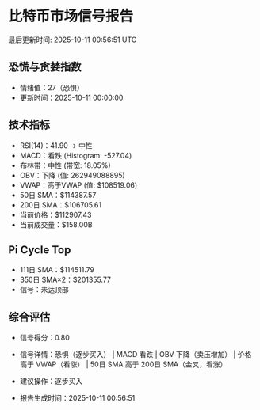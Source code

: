 # 比特币市场信号报告

最后更新时间: 2025-10-11 00:56:51 UTC

## 恐慌与贪婪指数
- 情绪值：27（恐惧）
- 更新时间：2025-10-11 00:00:00

## 技术指标
- RSI(14)：41.90 → 中性
- MACD：看跌 (Histogram: -527.04)
- 布林带：中性 (带宽: 18.05%)
- OBV：下降 (值: 262949088895)
- VWAP：高于VWAP (值: $108519.06)
- 50日 SMA：$114387.57
- 200日 SMA：$106705.61
- 当前价格：$112907.43
- 当前成交量：$158.00B

## Pi Cycle Top
- 111日 SMA：$114511.79
- 350日 SMA×2：$201355.77
- 信号：未达顶部

## 综合评估
- 信号得分：0.80
- 信号详情：恐惧（逐步买入） | MACD 看跌 | OBV 下降（卖压增加） | 价格高于 VWAP（看涨） | 50日 SMA 高于 200日 SMA（金叉，看涨）
- 建议操作：逐步买入

- 报告生成时间：2025-10-11 00:56:51